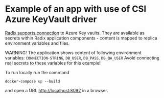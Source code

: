 # Example of an app with use of CSI Azure KeyVault driver

[Radix supports connection]([https://radix.equinor.com/guides/azure-key-vaults/) to Azure Key vaults. They are available as secrets within Radix application components - content is mapped to replica environment variables and files.

WARNING! The application shows content of following environment variables: 
`CONNECTION-STRING`, `DB_USER`, `DB_PASS`, `DB_QA_USER`
Avoid connecting real secrets to these variables for this example!

To run locally run the command
```
docker-compose up --build
```
and open a URL [http://localhost:8082](http://localhost:8082) in a browser.